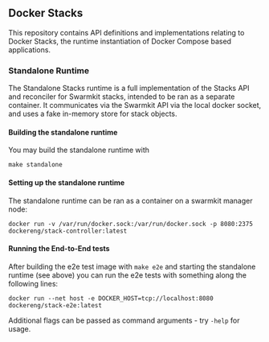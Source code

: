 ## Docker Stacks

This repository contains API definitions and implementations relating
to Docker Stacks, the runtime instantiation of Docker Compose based
applications.


### Standalone Runtime

The Standalone Stacks runtime is a full implementation of the Stacks API and
reconciler for Swarmkit stacks, intended to be ran as a separate container. It
communicates via the Swarmkit API via the local docker socket, and uses a fake
in-memory store for stack objects.

#### Building the standalone runtime

You may build the standalone runtime with

```
make standalone
```

#### Setting up the standalone runtime

The standalone runtime can be ran as a container on a swarmkit manager node:

```
docker run -v /var/run/docker.sock:/var/run/docker.sock -p 8080:2375 dockereng/stack-controller:latest
```

#### Running the End-to-End tests

After building the e2e test image with `make e2e` and starting the standalone runtime (see above) you
can run the e2e tests with something along the following lines:
```
docker run --net host -e DOCKER_HOST=tcp://localhost:8080 dockereng/stack-e2e:latest
```
Additional flags can be passed as command arguments - try `-help` for usage.
